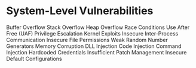# System-Level Vulnerabilities
Buffer Overflow
Stack Overflow
Heap Overflow
Race Conditions
Use After Free (UAF)
Privilege Escalation
Kernel Exploits
Insecure Inter-Process Communication
Insecure File Permissions
Weak Random Number Generators
Memory Corruption
DLL Injection
Code Injection
Command Injection
Hardcoded Credentials
Insufficient Patch Management
Insecure Default Configurations
